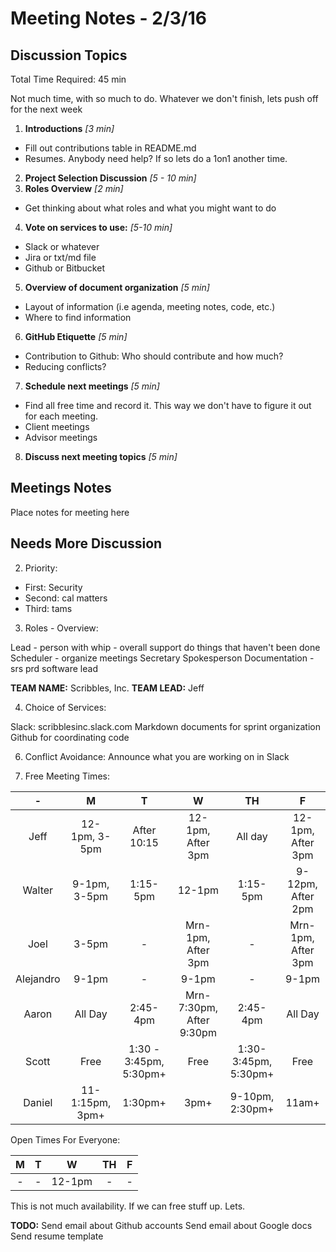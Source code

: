 # Meeting Notes - 2/3/16

## Discussion Topics

Total Time Required: 45 min

Not much time, with so much to do. Whatever we don't finish, lets push off for the next week

1. **Introductions** *[3 min]*
  - Fill out contributions table in README.md
  - Resumes. Anybody need help? If so lets do a 1on1 another time.
2. **Project Selection Discussion** *[5 - 10 min]*
3. **Roles Overview** *[2 min]*
  - Get thinking about what roles and what you might want to do
4. **Vote on services to use:** *[5-10 min]*
  - Slack or whatever
  - Jira or txt/md file
  - Github or Bitbucket
5. **Overview of document organization** *[5 min]*
  - Layout of information (i.e agenda, meeting notes, code, etc.)
  - Where to find information
6. **GitHub Etiquette** *[5 min]*
  - Contribution to Github: Who should contribute and how much? 
  - Reducing conflicts?
7. **Schedule next meetings** *[5 min]*
  - Find all free time and record it. This way we don't have to figure it out for each meeting.
  - Client meetings
  - Advisor meetings
8. **Discuss next meeting topics** *[5 min]*

## Meetings Notes

Place notes for meeting here

## Needs More Discussion

2. Priority: 

 - First: Security
 - Second: cal matters
 - Third: tams

3. Roles - Overview:

Lead - person with whip - overall support do things that haven't been done
Scheduler - organize meetings
Secretary
Spokesperson
Documentation - srs prd
software lead

**TEAM NAME:** Scribbles, Inc.
**TEAM LEAD:** Jeff

4. Choice of Services:

Slack: scribblesinc.slack.com
Markdown documents for sprint organization
Github for coordinating code

6. Conflict Avoidance: Announce what you are working on in Slack

7. Free Meeting Times:

| - | M | T | W | TH | F |
|:-:|:-:|:-:|:-:|:--:|:-:|
| Jeff      | 12-1pm, 3-5pm | After 10:15 | 12-1pm, After 3pm | All day | 12-1pm, After 3pm |
| Walter    | 9-1pm, 3-5pm  | 1:15-5pm    | 12-1pm            | 1:15-5pm | 9-12pm, After 2pm |
| Joel      | 3-5pm         | -           | Mrn-1pm, After 3pm| - | Mrn-1pm, After 3pm |
| Alejandro | 9-1pm         | -           | 9-1pm             | - | 9-1pm |
| Aaron     | All Day       | 2:45-4pm    | Mrn-7:30pm, After 9:30pm | 2:45-4pm | All Day |
| Scott     | Free          | 1:30 - 3:45pm, 5:30pm+ | Free | 1:30-3:45pm, 5:30pm+ | Free |
| Daniel | 11-1:15pm, 3pm+ | 1:30pm+ | 3pm+ | 9-10pm, 2:30pm+ | 11am+ |

Open Times For Everyone:

| M | T | W | TH | F |
|:-:|:-:|:-:|:--:|:-:|
| - | - | 12-1pm | - |  - |

This is not much availability. If we can free stuff up. Lets.

**TODO:**
Send email about Github accounts
Send email about Google docs
Send resume template

 
